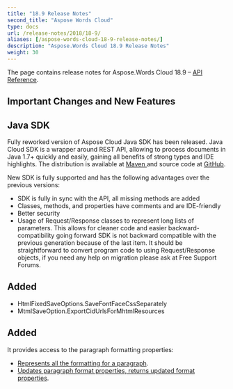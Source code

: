 ```yaml
---
title: "18.9 Release Notes"
second_title: "Aspose Words Cloud"
type: docs
url: /release-notes/2018/18-9/
aliases: [/aspose-words-cloud-18-9-release-notes/]
description: "Aspose.Words Cloud 18.9 Release Notes"
weight: 30
---
```


The page contains release notes for Aspose.Words Cloud 18.9 – [API Reference](https://apireference.aspose.cloud/words/).

## Important Changes and New Features

## Java SDK

Fully reworked version of Aspose Cloud Java SDK has been released. Java Cloud SDK is a wrapper around REST API, allowing to process documents in Java 1.7+ quickly and easily, gaining all benefits of strong types and IDE highlights. The distribution is available at [Maven ](https://artifact.aspose.cloud/webapp/#/artifacts/browse/tree/General/repo/com/aspose/aspose-words-cloud)and source code at [GitHub](https://github.com/aspose-words-cloud/aspose-words-cloud-java).

New SDK is fully supported and has the following advantages over the previous versions:

- SDK is fully in sync with the API, all missing methods are added
- Classes, methods, and properties have comments and are IDE-friendly
- Better security
- Usage of Request/Response classes to represent long lists of parameters. This allows for cleaner code and easier backward-compatibility going forward
  SDK is not backward compatible with the previous generation because of the last item. It should be straightforward to convert program code to using Request/Response objects, if you need any help on migration please ask at Free Support Forums.

## Added

- HtmlFixedSaveOptions.SaveFontFaceCssSeparately
- MtmlSaveOption.ExportCidUrlsForMhtmlResources

## Added

It provides access to the paragraph formatting properties:

- [Represents all the formatting for a paragraph](https://apireference.aspose.cloud/words/#!/Paragraphs/GetDocumentParagraphFormat).
- [Updates paragraph format properties, returns updated format properties](https://apireference.aspose.cloud/words/#!/Paragraphs/PostDocumentParagraphFormat).
